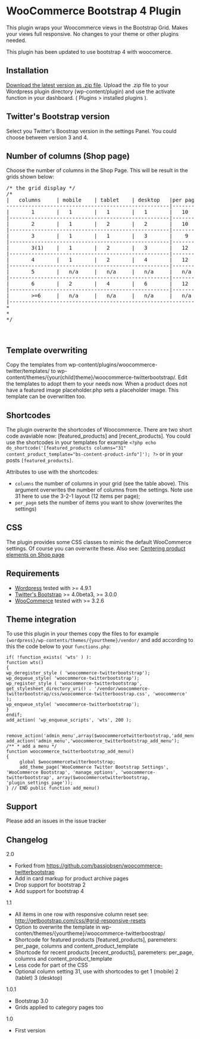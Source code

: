 WooCommerce Bootstrap 4 Plugin
======================================

This plugin wraps your Woocommerce views in the Bootstrap Grid. Makes your views full responsive. No changes to your theme or other plugins needed.

This plugin has been updated to use bootstrap 4 with woocomerce.

Installation
------------

[Download the latest version as .zip file](https://github.com/bassjobsen/woocommerce-twitterbootstrap/archive/master.zip). Upload the .zip file to your Wordpress plugin directory (wp-content/plugin) and use the activate function in your dashboard.
( Plugins > installed plugins ).

Twitter's Bootstrap version
---------------------------
Select you Twitter's Boostrap version in the settings Panel.
You could choose between version 3 and 4.

Number of columns (Shop page)
-----------------------------
Choose the number of columns in the Shop Page. 
This will be result in the grids shown below:

<pre>
/* the grid display */
/*
|  	columns		| mobile 	| tablet 	| desktop	|per page 	|
----------------------------------------------------|-----------|
|		1		|	1		|	1		|	1		| 	10		|
|---------------------------------------------------|-----------|
|		2		|	1		|	2		|	2		|	10		|
|---------------------------------------------------|-----------|
|		3		|	1		|	1		|	3		|	 9		|
|---------------------------------------------------|-----------|
|		3(1)	|	1		|	2		|	3		|	12		|
|---------------------------------------------------|-----------|
|		4		|	1		|	2		|	4		|	12		|
|---------------------------------------------------|-----------|
|		5		|	n/a		|	n/a		|	n/a		|	n/a	    |
|---------------------------------------------------|-----------|
|		6		|	2		|	4		|	6		|	12		|
|---------------------------------------------------|-----------|
|		>=6		|	n/a		|	n/a		|	n/a		|	n/a		|
|---------------------------------------------------------------|
* 
* 
*/


</pre>

Template overwriting
--------------------
Copy the templates from wp-content/plugins/woocommerce-twitter/templates/ to wp-content/themes/{your(child)theme}/woocommerce-twitterbootstrap/. Edit the templates to adopt them to your needs now.
When a product does not have a featured image placeholder.php sets a placeholder image. This template can be overwritten too. 

Shortcodes
----------
The plugin overwrite the shortcodes of Woocommerce. There are two short code avaviable now:
[featured_products] and [recent_products]. You could use the shortcodes in your templates for example `<?php echo do_shortcode('[featured_products columns="31" content_product_template="bs-content-product-info"]'); ?>` or in your posts `[featured_products]`.

Attributes to use with the shortcodes:
* `columns` the number of columns in your grid (see the table above). This argument overwrites the number of columns from the 
settings. Note use 31 here to use the 3-2-1 layout (12 items per page); 
* `per_page` sets the number of items you want to show (overwrites the settings)

CSS
---
The plugin provides some CSS classes to mimic the default WooCommerce settings. Of course you can overwrite these.
Also see: [Centering product elements on Shop page](http://www.primathemes.com/documentation/centering-product-elements-on-shop-page/)

Requirements
------------
* [Wordpress](http://wordpress.org/download/) tested with >= 4.9.1
* [Twitter's Bootstrap](http://getboostrap.com/) >= 4.0beta3,  >= 3.0.0 
* [WooCommerce](http://wordpress.org/plugins/woocommerce/) tested with >= 3.2.6

Theme integration
-----------------

To use this plugin in your themes copy the files to for example `{wordpress}/wp-contents/themes/{yourtheme}/vendor/` and add according to this the code below to your `functions.php`:

	if( !function_exists( 'wts' ) ):
	function wts()
	{
	wp_deregister_style ( 'woocommerce-twitterbootstrap');	
	wp_dequeue_style( 'woocommerce-twitterbootstrap');
	wp_register_style ( 'woocommerce-twitterbootstrap', get_stylesheet_directory_uri() . '/vendor/woocommerce-twitterbootstrap/css/woocommerce-twitterboostrap.css', 'woocommerce' );
	wp_enqueue_style( 'woocommerce-twitterbootstrap');
	}
	endif;	
	add_action( 'wp_enqueue_scripts', 'wts', 200 ); 


	remove_action('admin_menu',array($woocommercetwitterbootstrap,'add_menu'));
	add_action('admin_menu','woocommerce_twitterbootstrap_add_menu');
	/** * add a menu */ 
	function woocommerce_twitterbootstrap_add_menu() 
	{
		 global $woocommercetwitterbootstrap;
		 add_theme_page('WooCommerce Twitter Bootstrap Settings', 'WooCommerce Bootstrap', 'manage_options', 'woocommerce-twitterbootstrap', array($woocommercetwitterbootstrap, 'plugin_settings_page'));
	} // END public function add_menu()
	

Support
-------

Please add an issues in the issue tracker

Changelog
---------

2.0

* Forked from https://github.com/bassjobsen/woocommerce-twitterbootstrap
* Add in card markup for product archive pages
* Drop support for bootstrap 2
* Add support for bootstrap 4

1.1

* All items in one row with responsive column reset see: http://getbootstrap.com/css/#grid-responsive-resets
* Option to overwrite the template in wp-conten/themes/{yourtheme}/woocommerce-twitterboostrap/
* Shortcode for featured products [featured_products], paremeters: per_page, columns and content_product_template
* Shortcode for recent products [recent_products], paremeters: per_page, columns and content_product_template
* Less code for part of the CSS
* Optional column setting 31, use with shortcodes to get 1 (mobile) 2 (tablet) 3 (desktop)

1.0.1

* Bootstrap 3.0
* Grids applied to category pages too

1.0

* First version



